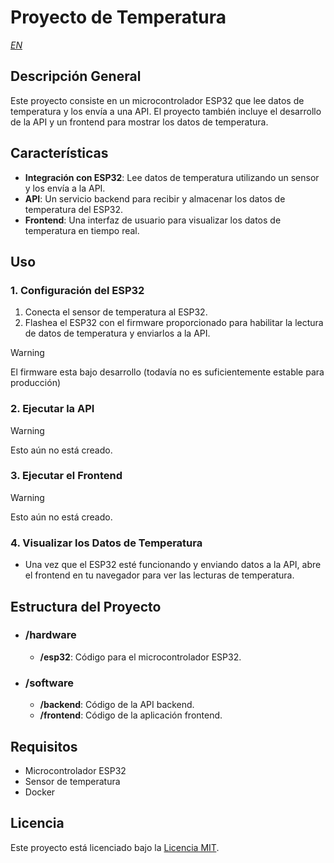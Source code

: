 # Proyecto de Temperatura

*[EN](readme.md)*

## Descripción General

Este proyecto consiste en un microcontrolador ESP32 que lee datos de temperatura y los envía a una API. El proyecto también incluye el desarrollo de la API y un frontend para mostrar los datos de temperatura.

## Características

- **Integración con ESP32**: Lee datos de temperatura utilizando un sensor y los envía a la API.
- **API**: Un servicio backend para recibir y almacenar los datos de temperatura del ESP32.
- **Frontend**: Una interfaz de usuario para visualizar los datos de temperatura en tiempo real.

## Uso

### 1. Configuración del ESP32
1. Conecta el sensor de temperatura al ESP32.
2. Flashea el ESP32 con el firmware proporcionado para habilitar la lectura de datos de temperatura y enviarlos a la API.

> [!WARNING]
> El firmware esta bajo desarrollo (todavía no es suficientemente estable para producción)

### 2. Ejecutar la API
> [!WARNING]
> Esto aún no está creado.

### 3. Ejecutar el Frontend
> [!WARNING]
> Esto aún no está creado.

### 4. Visualizar los Datos de Temperatura
- Una vez que el ESP32 esté funcionando y enviando datos a la API, abre el frontend en tu navegador para ver las lecturas de temperatura.

## Estructura del Proyecto

- ### /hardware
    - **/esp32**: Código para el microcontrolador ESP32.
- ### /software
    - **/backend**: Código de la API backend.
    - **/frontend**: Código de la aplicación frontend.

## Requisitos

- Microcontrolador ESP32
- Sensor de temperatura
- Docker

## Licencia

Este proyecto está licenciado bajo la [Licencia MIT](LICENSE).